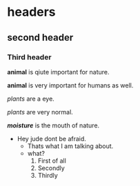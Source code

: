 # headers

## second header

### Third header

**animal** is qiute important for nature.

__animal__ is very important for humans as well.

*plants* are a eye.

_plants_ are very normal.

***moisture*** is the mouth of nature.

- Hey jude dont be afraid.
  - Thats what I am talking about.
  - what?
    1. First of all
    2. Secondly
    3. Thirdly

